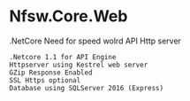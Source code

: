 # Nfsw.Core.Web
.NetCore Need for speed wolrd API Http server

```
.Netcore 1.1 for API Engine
Httpserver using Kestrel web server
GZip Response Enabled
SSL Https optional
Database using SQLServer 2016 (Express)
```
